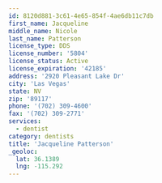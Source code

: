 ```yaml
---
id: 8120d881-3c61-4e65-854f-4ae6db11c7db
first_name: Jacqueline
middle_name: Nicole
last_name: Patterson
license_type: DDS
license_number: '5804'
license_status: Active
license_expiration: '42185'
address: '2920 Pleasant Lake Dr'
city: 'Las Vegas'
state: NV
zip: '89117'
phone: '(702) 309-4600'
fax: '(702) 309-2771'
services:
  - dentist
category: dentists
title: 'Jacqueline Patterson'
_geoloc:
  lat: 36.1389
  lng: -115.292
---
```

